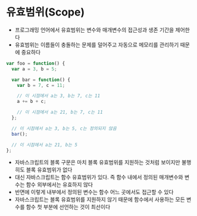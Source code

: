 # 유효범위\(Scope\)

* 프로그래밍 언어에서 유효범위는 변수와 매개변수의 접근성과 생존 기간을 제어한다
* 유효범위는 이름들이 충돌하는 문제를 덜어주고 자동으로 메모리를 관리하기 때문에 중요하다

```javascript
var foo = function() {
  var a = 3, b = 5;

  var bar = function() {
    var b = 7, c = 11;

    // 이 시점에서 a는 3, b는 7, c는 11
    a += b + c;

    // 이 시점에서 a는 21, b는 7, c는 11
  };

  // 이 시점에서 a는 3, b는 5, c는 정의되지 않음
  bar();

  // 이 시점에서 a는 21, b는 5
};
```

* 자바스크립트의 블록 구문은 마치 블록 유효범위를 지원하는 것처럼 보이지만 불행히도 블록 유효범위가 없다
* 대신 자바스크립트는 함수 유효범위가 있다. 즉 함수 내에서 정의된 매개변수와 변수는 함수 외부에서는 유효하지 않다
* 반면에 이렇게 내부에서 정의된 변수는 함수 어느 곳에서도 접근할 수 있다
* 자바스크립트는 블록 유효범위를 지원하지 않기 때문에 함수에서 사용하는 모든 변수를 함수 첫 부분에 선언하는 것이 최선이다

